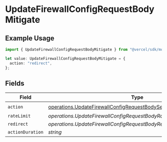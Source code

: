 # UpdateFirewallConfigRequestBodyMitigate

## Example Usage

```typescript
import { UpdateFirewallConfigRequestBodyMitigate } from "@vercel/sdk/models/operations/updatefirewallconfig.js";

let value: UpdateFirewallConfigRequestBodyMitigate = {
  action: "redirect",
};
```

## Fields

| Field                                                                                                                                                          | Type                                                                                                                                                           | Required                                                                                                                                                       | Description                                                                                                                                                    |
| -------------------------------------------------------------------------------------------------------------------------------------------------------------- | -------------------------------------------------------------------------------------------------------------------------------------------------------------- | -------------------------------------------------------------------------------------------------------------------------------------------------------------- | -------------------------------------------------------------------------------------------------------------------------------------------------------------- |
| `action`                                                                                                                                                       | [operations.UpdateFirewallConfigRequestBodySecurityRequest3ValueAction](../../models/operations/updatefirewallconfigrequestbodysecurityrequest3valueaction.md) | :heavy_check_mark:                                                                                                                                             | N/A                                                                                                                                                            |
| `rateLimit`                                                                                                                                                    | *operations.UpdateFirewallConfigRequestBodyRateLimit*                                                                                                          | :heavy_minus_sign:                                                                                                                                             | N/A                                                                                                                                                            |
| `redirect`                                                                                                                                                     | *operations.UpdateFirewallConfigRequestBodyRedirect*                                                                                                           | :heavy_minus_sign:                                                                                                                                             | N/A                                                                                                                                                            |
| `actionDuration`                                                                                                                                               | *string*                                                                                                                                                       | :heavy_minus_sign:                                                                                                                                             | N/A                                                                                                                                                            |
